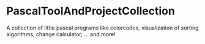 # PascalToolAndProjectCollection
A collection of little pascal programs like colorcodes, visualization of sorting algorithms, change calculator, ... and more!
